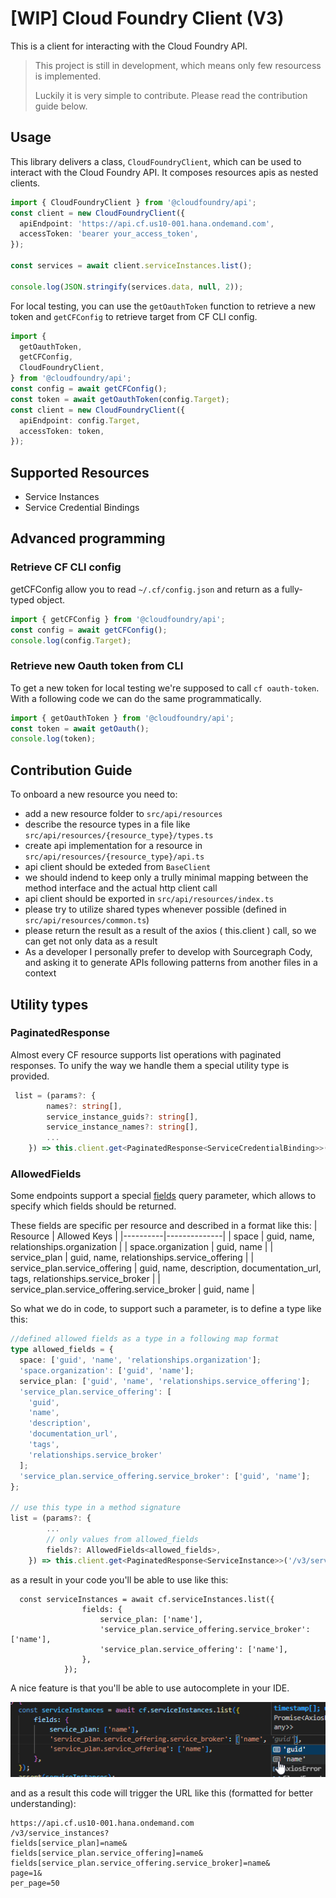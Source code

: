 # [WIP] Cloud Foundry Client (V3)

This is a client for interacting with the Cloud Foundry API.

> This project is still in development, which means only few resourcess is implemented.
>
> Luckily it is very simple to contribute. Please read the contribution guide below.

## Usage

This library delivers a class, `CloudFoundryClient`, which can be used to interact with the Cloud Foundry API. It composes resources apis as nested clients.

```ts
import { CloudFoundryClient } from '@cloudfoundry/api';
const client = new CloudFoundryClient({
  apiEndpoint: 'https://api.cf.us10-001.hana.ondemand.com',
  accessToken: 'bearer your_access_token',
});

const services = await client.serviceInstances.list();

console.log(JSON.stringify(services.data, null, 2));
```

For local testing, you can use the `getOauthToken` function to retrieve a new token and `getCFConfig` to retrieve target from CF CLI config.

```ts
import {
  getOauthToken,
  getCFConfig,
  CloudFoundryClient,
} from '@cloudfoundry/api';
const config = await getCFConfig();
const token = await getOauthToken(config.Target);
const client = new CloudFoundryClient({
  apiEndpoint: config.Target,
  accessToken: token,
});
```

## Supported Resources

- Service Instances
- Service Credential Bindings

## Advanced programming

### Retrieve CF CLI config

getCFConfig allow you to read `~/.cf/config.json` and return as a fully-typed object.

```ts
import { getCFConfig } from '@cloudfoundry/api';
const config = await getCFConfig();
console.log(config.Target);
```

### Retrieve new Oauth token from CLI

To get a new token for local testing we're supposed to call `cf oauth-token`.
With a following code we can do the same programmatically.

```ts
import { getOauthToken } from '@cloudfoundry/api';
const token = await getOauth();
console.log(token);
```

## Contribution Guide

To onboard a new resource you need to:

- add a new resource folder to `src/api/resources`
- describe the resource types in a file like `src/api/resources/{resource_type}/types.ts`
- create api implementation for a resource in `src/api/resources/{resource_type}/api.ts`
- api client should be exteded from `BaseClient`
- we should indend to keep only a trully minimal mapping between the method interface and the actual http client call
- api client should be exported in `src/api/resources/index.ts`
- please try to utilize shared types whenever possible (defined in `src/api/resources/common.ts`)
- please return the result as a result of the axios ( this.client ) call, so we can get not only data as a result
- As a developer I personally prefer to develop with Sourcegraph Cody, and asking it to generate APIs following patterns from another files in a context

## Utility types

### PaginatedResponse<T>

Almost every CF resource supports list operations with paginated responses. To unify the way we handle them a special utility type is provided.

```ts
 list = (params?: {
        names?: string[],
        service_instance_guids?: string[],
        service_instance_names?: string[],
        ...
    }) => this.client.get<PaginatedResponse<ServiceCredentialBinding>>('/v3/service_credential_bindings', { params })
```

### AllowedFields<T>

Some endpoints support a special [fields](https://v3-apidocs.cloudfoundry.org/version/3.181.0/index.html#fields-parameter) query parameter, which allows to specify which fields should be returned.

These fields are specific per resource and described in a format like this:
| Resource | Allowed Keys |
|----------|--------------|
| space | guid, name, relationships.organization |
| space.organization | guid, name |
| service_plan | guid, name, relationships.service_offering |
| service_plan.service_offering | guid, name, description, documentation_url, tags, relationships.service_broker |
| service_plan.service_offering.service_broker | guid, name |

So what we do in code, to support such a parameter, is to define a type like this:

```ts
//defined allowed fields as a type in a following map format
type allowed_fields = {
  space: ['guid', 'name', 'relationships.organization'];
  'space.organization': ['guid', 'name'];
  service_plan: ['guid', 'name', 'relationships.service_offering'];
  'service_plan.service_offering': [
    'guid',
    'name',
    'description',
    'documentation_url',
    'tags',
    'relationships.service_broker'
  ];
  'service_plan.service_offering.service_broker': ['guid', 'name'];
};

// use this type in a method signature
list = (params?: {
        ...
        // only values from allowed_fields
        fields?: AllowedFields<allowed_fields>,
    }) => this.client.get<PaginatedResponse<ServiceInstance>>('/v3/service_instances', { params })
```

as a result in your code you'll be able to use like this:

```
  const serviceInstances = await cf.serviceInstances.list({
                fields: {
                    service_plan: ['name'],
                    'service_plan.service_offering.service_broker': ['name'],
                    'service_plan.service_offering': ['name'],
                },
            });
```

A nice feature is that you'll be able to use autocomplete in your IDE.

![alt text](./docs/img/allowed_fields_autocomlete.png)

and as a result this code will trigger the URL like this (formatted for better understanding):

```
https://api.cf.us10-001.hana.ondemand.com
/v3/service_instances?
fields[service_plan]=name&
fields[service_plan.service_offering]=name&
fields[service_plan.service_offering.service_broker]=name&
page=1&
per_page=50
```
